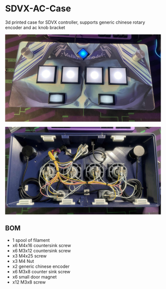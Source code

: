 # SDVX-AC-Case
3d printed case for SDVX controller, supports generic chinese rotary encoder and ac knob bracket

![pic1](pic/pic1.jpg)

![pic2](pic/pic2.jpg)
## BOM
- 1 spool of filament
- x6 M4x16 countersink screw
- x6 M3x12 countersink screw
- x3 M4x25 screw
- x3 M4 Nut
- x2 generic chinese encoder
- x6 M3x8 counter sink screw
- x6 small door magnet
- x12 M3x8 screw
